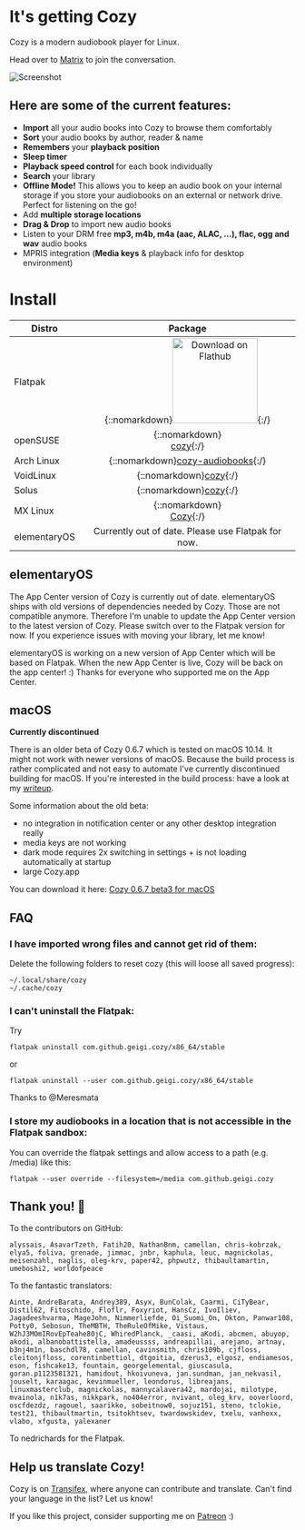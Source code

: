 # It's getting Cozy

Cozy is a modern audiobook player for Linux. 

Head over to [Matrix](https://matrix.to/#/#cozy:gnome.org?via=matrix.org&via=gnome.org) to join the conversation.

![Screenshot](https://raw.githubusercontent.com/geigi/cozy/img/img/screenshot1.png)

## Here are some of the current features:
- **Import** all your audio books into Cozy to browse them comfortably
- **Sort** your audio books by author, reader & name
- **Remembers** your **playback position**
- **Sleep timer**
- **Playback speed control** for each book individually
- **Search** your library
- **Offline Mode!** This allows you to keep an audio book on your internal storage if you store your audiobooks on an external or network drive. Perfect for listening on the go!
- Add **multiple storage locations**
- **Drag & Drop** to import new audio books
- Listen to your DRM free **mp3, m4b, m4a (aac, ALAC, …), flac, ogg and wav** audio books
- MPRIS integration (**Media keys** & playback info for desktop environment)

# Install

| Distro | Package |
|--------|:---------:|
| Flatpak | {::nomarkdown}<a href='https://flathub.org/apps/details/com.github.geigi.cozy'><img width='150' alt='Download on Flathub' src='https://flathub.org/assets/badges/flathub-badge-en.png'/></a>{:/} |
| openSUSE | {::nomarkdown}<center><a href="https://software.opensuse.org/package/cozy">cozy</a>{:/} |
| Arch Linux | {::nomarkdown}<a href="https://aur.archlinux.org/packages/cozy-audiobooks/">cozy-audiobooks</a></center>{:/} |
| VoidLinux | {::nomarkdown}<a href="https://github.com/void-linux/void-packages/tree/master/srcpkgs/cozy">cozy</a>{:/} |
| Solus | {::nomarkdown}<a href="https://dev.getsol.us/source/cozy/">cozy</a>{:/} |
| MX Linux | {::nomarkdown}<center><a href="https://forum.mxlinux.org/viewtopic.php?p=621071#p621071">Cozy</a>{:/} |
| elementaryOS | Currently out of date. Please use Flatpak for now. |


## elementaryOS
The App Center version of Cozy is currently out of date. elementaryOS ships with old versions of dependencies needed by Cozy. Those are not compatible anymore. Therefore I'm unable to update the App Center version to the latest version of Cozy. Please switch over to the Flatpak version for now. If you experience issues with moving your library, let me know!

elementaryOS is working on a new version of App Center which will be based on Flatpak. When the new App Center is live, Cozy will be back on the app center! :) Thanks for everyone who supported me on the App Center.

## macOS
**Currently discontinued**

There is an older beta of Cozy 0.6.7 which is tested on macOS 10.14. It might not work with newer versions of macOS. 
Because the build process is rather complicated and not easy to automate I've currently discontinued building for macOS. If you're interested in the build process: have a look at my [writeup](https://gist.github.com/geigi/a3b6d661daeb7b181d3bdd3cab517092).

Some information about the old beta:

- no integration in notification center or any other desktop integration really
- media keys are not working
- dark mode requires 2x switching in settings + is not loading automatically at startup
- large Cozy.app

You can download it here: <a href="https://github.com/geigi/cozy/releases/download/0.6.7/cozy_macos_0.6.7_beta3.dmg">Cozy 0.6.7 beta3 for macOS</a>

## FAQ
### I have imported wrong files and cannot get rid of them:
Delete the following folders to reset cozy (this will loose all saved progress):
```
~/.local/share/cozy
~/.cache/cozy
```

### I can't uninstall the Flatpak:
Try
```
flatpak uninstall com.github.geigi.cozy/x86_64/stable
```
or
```
flatpak uninstall --user com.github.geigi.cozy/x86_64/stable
```
Thanks to @Meresmata

### I store my audiobooks in a location that is not accessible in the Flatpak sandbox:
You can override the flatpak settings and allow access to a path (e.g. /media) like this:
```
flatpak --user override --filesystem=/media com.github.geigi.cozy
```

## Thank you! 💐
To the contributors on GitHub:
```
alyssais, AsavarTzeth, Fatih20, NathanBnm, camellan, chris-kobrzak, elya5, foliva, grenade, jimmac, jnbr, kaphula, leuc, magnickolas, meisenzahl, naglis, oleg-krv, paper42, phpwutz, thibaultamartin, umeboshi2, worldofpeace
```

To the fantastic translators:
```
Ainte, AndreBarata, Andrey389, Asyx, BunColak, Caarmi, CiTyBear, Distil62, Fitoschido, Floflr, Foxyriot, HansCz, IvoIliev, Jagadeeshvarma, MageJohn, Nimmerliefde, Oi_Suomi_On, Okton, Panwar108, Potty0, Sebosun, TheMBTH, TheRuleOfMike, Vistaus, W2hJ3MOmIRovEpTeahe80jC, WhiredPlanck, _caasi, aKodi, abcmen, abuyop, akodi, albanobattistella, amadeussss, andreapillai, arejano, artnay, b3nj4m1n, baschdl78, camellan, cavinsmith, chris109b, cjfloss, cleitonjfloss, corentinbettiol, dtgoitia, dzerus3, elgosz, endiamesos, eson, fishcake13, fountain, georgelemental, giuscasula, goran.p1123581321, hamidout, hkoivuneva, jan.sundman, jan_nekvasil, jouselt, karaagac, kevinmueller, leondorus, libreajans, linuxmasterclub, magnickolas, mannycalavera42, mardojai, milotype, mvainola, n1k7as, nikkpark, no404error, nvivant, oleg_krv, ooverloord, oscfdezdz, ragouel, saarikko, sobeitnow0, sojuz151, steno, tclokie, test21, thibaultmartin, tsitokhtsev, twardowskidev, txelu, vanhoxx, vlabo, xfgusta, yalexaner
```

To nedrichards for the Flatpak.

## Help us translate Cozy!
Cozy is on <a href="https://explore.transifex.com/geigi/cozy/">Transifex</a>, where anyone can contribute and translate. Can't find your language in the list? Let us know!

If you like this project, consider supporting me on <a href="https://www.patreon.com/geigi">Patreon</a> :)
